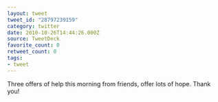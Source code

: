 ```yaml
---
layout: tweet
tweet_id: "28797239159"
category: twitter
date: 2010-10-26T14:44:26.000Z
source: TweetDeck
favorite_count: 0
retweet_count: 0
tags:
- tweet
---
```


Three offers of help this morning from friends, offer lots of hope. Thank you!
